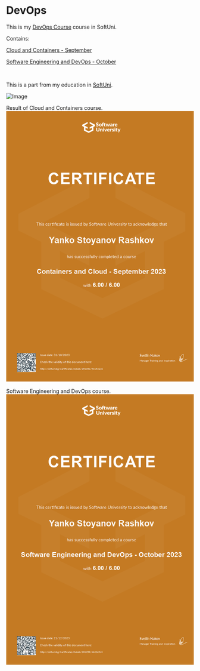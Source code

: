# DevOps

This is my
[DevOps Course](https://softuni.bg/modules/133/devops-for-developers/1427) course in SoftUni.

Contains:

[Cloud and Containers - September](https://softuni.bg/trainings/4332/containers-and-cloud-september-2023)

[Software Engineering and DevOps - October](https://softuni.bg/trainings/4333/software-engineering-and-devops-october-2023)

<br>

This is a part from my education in [SoftUni](https://softuni.bg/).

<img alt='Image' width="300px" src="https://softuni.bg/Content/images/open-graph/university-default-og.png"/>

Result of Cloud and Containers course.
![img_1.jpeg](img_1.jpeg)

Software Engineering and DevOps course.
![img_2.jpeg](img_2.jpeg)